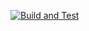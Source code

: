[![Build and Test](https://github.com/kalinamomkova/01.Student-Registry-App/actions/workflows/pipeline.yml/badge.svg)](https://github.com/kalinamomkova/01.Student-Registry-App/actions/workflows/pipeline.yml)